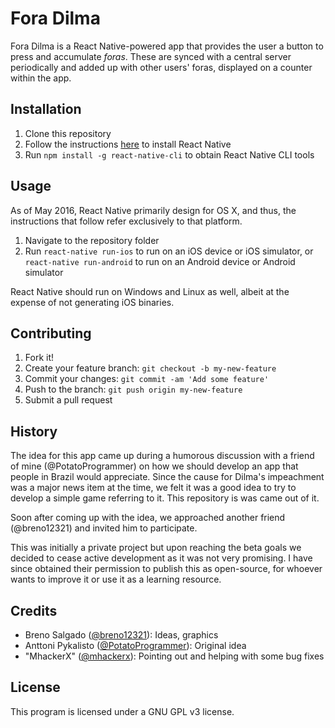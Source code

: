 # Fora Dilma

Fora Dilma is a React Native-powered app that provides the user a button to
press and accumulate _foras_. These are synced with a central server
periodically and added up with other users' foras, displayed on a counter within
the app.

## Installation

1. Clone this repository
2. Follow the instructions
   [here](https://facebook.github.io/react-native/docs/getting-started.html) to
   install React Native
3. Run `npm install -g react-native-cli` to obtain React Native CLI tools

## Usage

As of May 2016, React Native primarily design for OS X, and thus, the
instructions that follow refer exclusively to that platform.

1. Navigate to the repository folder
2. Run `react-native run-ios` to run on an iOS device or iOS simulator, or
   `react-native run-android` to run on an Android device or Android simulator

React Native should run on Windows and Linux as well, albeit at the expense of not
generating iOS binaries.

## Contributing

1. Fork it!
2. Create your feature branch: `git checkout -b my-new-feature`
3. Commit your changes: `git commit -am 'Add some feature'`
4. Push to the branch: `git push origin my-new-feature`
5. Submit a pull request

## History

The idea for this app came up during a humorous discussion with a friend of
mine (@PotatoProgrammer) on how we should develop an app that people in Brazil
would appreciate. Since the cause for Dilma's impeachment was a major news item
at the time, we felt it was a good idea to try to develop a simple game
referring to it. This repository is was came out of it.

Soon after coming up with the idea, we approached another friend (@breno12321)
and invited him to participate.

This was initially a private project but upon reaching the beta goals we decided
to cease active development as it was not very promising. I have since obtained
their permission to publish this as open-source, for whoever wants to improve
it or use it as a learning resource.

## Credits

* Breno Salgado ([@breno12321](https://github.com/breno12321)): Ideas, graphics 
* Anttoni Pykalisto ([@PotatoProgrammer](https://github.com/PotatoProgrammer)): Original idea 
* "MhackerX" ([@mhackerx](https://github.com/mhackerx)): Pointing out and helping with some bug fixes

## License

This program is licensed under a GNU GPL v3 license.
